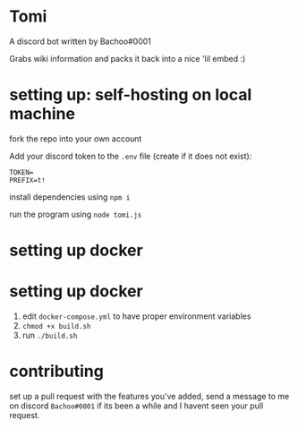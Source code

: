 # Tomi

A discord bot written by Bachoo#0001

Grabs wiki information and packs it back into a nice 'lil embed :)

# setting up: self-hosting on local machine
fork the repo into your own account

Add your discord token to the `.env` file (create if it does not exist):
```
TOKEN=
PREFIX=t!
```

install dependencies using `npm i`

run the program using `node tomi.js` 

# setting up docker

# setting up docker

1. edit `docker-compose.yml` to have proper environment variables
2. `chmod +x build.sh`
3. run `./build.sh`


# contributing

set up a pull request with the features you've added, send a message to me on discord `Bachoo#0001` if its been a while and I havent seen your pull request. 
